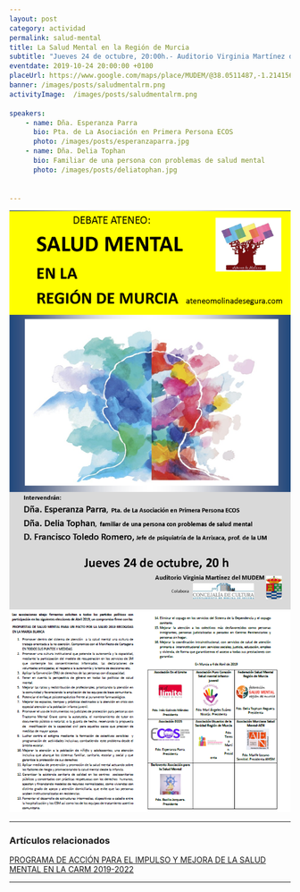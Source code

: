 ```yaml
---
layout: post
category: actividad
permalink: salud-mental
title: La Salud Mental en la Región de Murcia    
subtitle: "Jueves 24 de octubre, 20:00h.- Auditorio Virginia Martínez del MUDEM"
eventdate: 2019-10-24 20:00:00 +0100
placeUrl: https://www.google.com/maps/place/MUDEM/@38.0511487,-1.2141566,15z/data=!4m5!3m4!1s0x0:0xde6031502e1b4fbc!8m2!3d38.0511487!4d-1.2141566
banner: /images/posts/saludmentalrm.png
activityImage:  /images/posts/saludmentalrm.png  
     
speakers:  
    - name: Dña. Esperanza Parra 
      bio: Pta. de La Asociación en Primera Persona ECOS 
      photo: /images/posts/esperanzaparra.jpg 
    - name: Dña. Delia Tophan  
      bio: Familiar de una persona con problemas de salud mental  
      photo: /images/posts/deliatophan.jpg 
    

---
```


![cartel](/images/posts/saludmentalrm.png)  
![cartel](/images/posts/smmb1.png)  

***

### Artículos relacionados

[PROGRAMA DE ACCIÓN PARA EL IMPULSO Y MEJORA DE LA SALUD MENTAL EN LA CARM 2019-2022](https://www.murciasalud.es/recursos/ficheros/428308-programa_sm_2019-2022.pdf)

***



